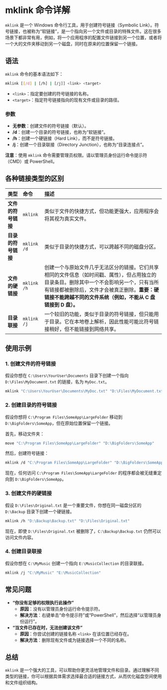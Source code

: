 # mklink 命令详解

`mklink` 是一个 Windows 命令行工具，用于创建符号链接（Symbolic Link）。符号链接，也被称为“软链接”，是一个指向另一个文件或目录的特殊文件。这在很多场景下都非常有用，例如，将一个应用程序的配置文件链接到另一个位置，或者将一个大的文件夹移动到另一个磁盘，同时在原来的位置保留一个链接。

## 语法

`mklink` 命令的基本语法如下：

```bash
mklink [[/d] | [/h] | [/j]] <link> <target>
```

-   `<link>`：指定要创建的符号链接的名称。
-   `<target>`：指定符号链接指向的现有文件或目录的路径。

### 参数

-   **无参数**：创建文件的符号链接（默认）。
-   **/d**：创建一个目录的符号链接，也称为“软链接”。
-   **/h**：创建一个硬链接（Hard Link），而不是符号链接。
-   **/j**：创建一个目录联接（Directory Junction），也称为“目录连接点”。

**注意**：使用 `mklink` 命令需要管理员权限。请以管理员身份运行命令提示符（CMD）或 PowerShell。

## 各种链接类型的区别

| 类型 | 命令 | 描述 |
| :--- | :--- | :--- |
| **文件的符号链接** | `mklink` | 类似于文件的快捷方式，但功能更强大，应用程序会将其视为真实文件。 |
| **目录的符号链接** | `mklink /d` | 类似于目录的快捷方式，可以跨越不同的磁盘分区。 |
| **文件的硬链接** | `mklink /h` | 创建一个与原始文件几乎无法区分的链接。它们共享相同的文件信息（如时间戳、属性），但占用独立的目录条目。删除其中一个不会影响另一个，只有当所有链接都被删除后，文件才会被真正删除。**重要：硬链接不能跨越不同的文件系统（例如，不能从 C 盘链接到 D 盘）。** |
| **目录联接** | `mklink /j` | 一个较旧的功能，类似于目录的符号链接，但只能用于目录。它在本地卷上解析，因此性能可能比符号链接稍好，但不能链接到网络共享。 |

## 使用示例

### 1. 创建文件的符号链接

假设你想在 `C:\Users\YourUser\Documents` 目录下创建一个指向 `D:\Files\MyDocument.txt` 的链接，名为 `MyDoc.txt`。

```bash
mklink "C:\Users\YourUser\Documents\MyDoc.txt" "D:\Files\MyDocument.txt"
```

### 2. 创建目录的符号链接

假设你想将 `C:\Program Files\SomeApp\LargeFolder` 移动到 `D:\BigFolders\SomeApp`，但在原始位置保留一个链接。

首先，移动文件夹：

```bash
move "C:\Program Files\SomeApp\LargeFolder" "D:\BigFolders\SomeApp"
```

然后，创建符号链接：

```bash
mklink /d "C:\Program Files\SomeApp\LargeFolder" "D:\BigFolders\SomeApp"
```

现在，任何访问 `C:\Program Files\SomeApp\LargeFolder` 的程序都会被无缝重定向到 `D:\BigFolders\SomeApp`。

### 3. 创建文件的硬链接

假设 `D:\Files\Original.txt` 是一个重要文件，你想在同一磁盘分区的 `D:\Backup` 目录下创建一个硬链接。

```bash
mklink /h "D:\Backup\Backup.txt" "D:\Files\Original.txt"
```

现在，即使 `D:\Files\Original.txt` 被删除了，`C:\Backup\Backup.txt` 仍然可以访问文件内容。

### 4. 创建目录联接

假设你想在 `C:\MyMusic` 创建一个指向 `E:\MusicCollection` 的目录联接。

```bash
mklink /j "C:\MyMusic" "E:\MusicCollection"
```

## 常见问题

-   **“你没有足够的权限执行此操作”**
    -   **原因**：没有以管理员身份运行命令提示符。
    -   **解决方法**：右键单击“命令提示符”或“PowerShell”，然后选择“以管理员身份运行”。
-   **“当文件已存在时，无法创建该文件”**
    -   **原因**：你尝试创建的链接名称 `<link>` 在该位置已经存在。
    -   **解决方法**：删除现有文件或为链接选择一个不同的名称。

## 总结

`mklink` 是一个强大的工具，可以帮助你更灵活地管理文件和目录。通过理解不同类型的链接，你可以根据具体需求选择最合适的链接方式，从而优化磁盘空间使用和文件组织结构。